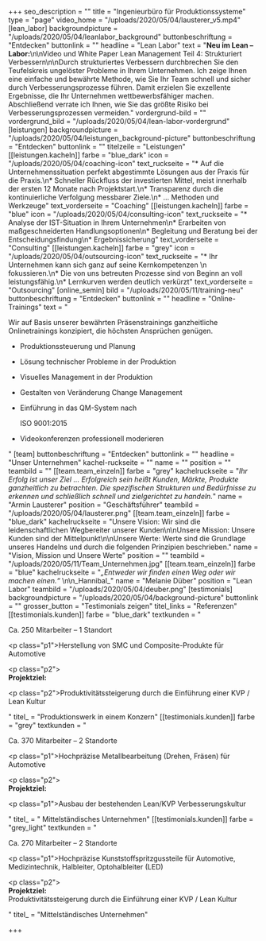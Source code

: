+++
seo_description = ""
title = "Ingenieurbüro für Produktionssysteme"
type = "page"
video_home = "/uploads/2020/05/04/lausterer_v5.mp4"
[lean_labor]
backgroundpicture = "/uploads/2020/05/04/leanlabor_background"
buttonbeschriftung = "Entdecken"
buttonlink = ""
headline = "Lean Labor"
text = "**Neu im Lean – Labor:**\n\nVideo und White Paper Lean Management Teil 4: Strukturiert Verbessern\n\nDurch strukturiertes Verbessern durchbrechen Sie den Teufelskreis ungelöster Probleme in Ihrem Unternehmen. Ich zeige Ihnen eine einfache und bewährte Methode, wie Sie Ihr Team schnell und sicher durch Verbesserungsprozesse führen. Damit erzielen Sie exzellente Ergebnisse, die Ihr Unternehmen wettbewerbsfähiger machen. Abschließend verrate ich Ihnen, wie Sie das größte Risiko bei Verbesserungsprozessen vermeiden."
vordergrund-bild = ""
vordergrund_bild = "/uploads/2020/05/04/lean-labor-vordergrund"
[leistungen]
backgroundpicture = "/uploads/2020/05/04/leistungen_background-picture"
buttonbeschriftung = "Entdecken"
buttonlink = ""
titelzeile = "Leistungen"
[[leistungen.kacheln]]
farbe = "blue_dark"
icon = "/uploads/2020/05/04/coaching-icon"
text_ruckseite = "* Auf die Unternehmenssituation perfekt abgestimmte Lösungen aus der Praxis für die Praxis.\n* Schneller Rückfluss der investierten Mittel, meist innerhalb der ersten 12 Monate nach Projektstart.\n* Transparenz durch die kontinuierliche Verfolgung messbarer Ziele.\n* ... Methoden und Werkzeuge"
text_vorderseite = "Coaching"
[[leistungen.kacheln]]
farbe = "blue"
icon = "/uploads/2020/05/04/consulting-icon"
text_ruckseite = "* Analyse der IST-Situation in Ihrem Unternehmen\n* Erarbeiten von maßgeschneiderten Handlungsoptionen\n* Begleitung und Beratung bei der Entscheidungsfindung\n* Ergebnissicherung"
text_vorderseite = "Consulting"
[[leistungen.kacheln]]
farbe = "grey"
icon = "/uploads/2020/05/04/outsourcing-icon"
text_ruckseite = "* Ihr Unternehmen kann sich ganz auf seine Kernkompetenzen   \n   fokussieren.\n* Die von uns betreuten Prozesse sind von Beginn an voll leistungsfähig.\n* Lernkurven werden deutlich verkürzt"
text_vorderseite = "Outsourcing"
[online_semin]
bild = "/uploads/2020/05/11/training-neu"
buttonbeschriftung = "Entdecken"
buttonlink = ""
headline = "Online-Trainings"
text = "<p>Wir auf Basis unserer bewährten Präsenstrainings ganzheitliche Onlinetrainings konzipiert, die höchsten Ansprüchen genügen.</p><ul><li><p>Produktionssteuerung und Planung</p></li><li><p>Lösung technischer Probleme in der Produktion</p></li><li><p>Visuelles Management in der Produktion</p></li><li><p>Gestalten von Veränderung Change Management</p></li><li><p>Einführung in das QM-System nach</p><p>ISO 9001:2015</p></li><li><p>Videokonferenzen professionell moderieren</p></li></ul>"
[team]
buttonbeschriftung = "Entdecken"
buttonlink = ""
headline = "Unser Unternehmen"
kachel-ruckseite = ""
name = ""
position = ""
teambild = ""
[[team.team_einzeln]]
farbe = "grey"
kachelruckseite = "_Ihr Erfolg ist unser Ziel ... Erfolgreich sein heißt Kunden, Märkte, Produkte ganzheitlich zu betrachten. Die spezifischen Strukturen und Bedürfnisse zu erkennen und schließlich schnell und zielgerichtet zu handeln._"
name = "Armin  Lausterer"
position = "Geschäftsführer"
teambild = "/uploads/2020/05/04/lausterer.png"
[[team.team_einzeln]]
farbe = "blue_dark"
kachelruckseite = "Unsere Vision: Wir sind die leidenschaftlichen Wegbereiter unserer Kunden\n\nUnsere Mission: Unsere Kunden sind der Mittelpunkt\n\nUnsere Werte: Werte sind die Grundlage unseres Handelns und durch die folgenden Prinzipien beschrieben."
name = "Vision, Mission und Unsere Werte"
position = ""
teambild = "/uploads/2020/05/11/Team_Unternehmen.jpg"
[[team.team_einzeln]]
farbe = "blue"
kachelruckseite = "_„Entweder wir finden einen Weg oder wir machen einen.“_ \n\n_Hannibal_"
name = "Melanie Düber"
position = "Lean Labor"
teambild = "/uploads/2020/05/04/deuber.png"
[testimonials]
backgroundpicture = "/uploads/2020/05/04/background-picture"
buttonlink = ""
grosser_button = "Testimonials zeigen"
titel_links = "Referenzen"
[[testimonials.kunden]]
farbe = "blue_dark"
textkunden = "<p>Ca. 250 Mitarbeiter – 1 Standort</p><p class=\"p1\">Herstellung von SMC und Composite-Produkte für Automotive</p><p class=\"p2\"><br><strong>Projektziel:</strong></p><p class=\"p2\">Produktivitätssteigerung durch die Einführung einer KVP / Lean Kultur</p>"
titel_ = "Produktionswerk  in einem Konzern"
[[testimonials.kunden]]
farbe = "grey"
textkunden = "<p>Ca. 370 Mitarbeiter – 2 Standorte</p><p class=\"p1\">Hochpräzise Metallbearbeitung (Drehen, Fräsen) für Automotive</p><p class=\"p2\"><br> <strong>Projektziel:</strong></p><p class=\"p1\">Ausbau der bestehenden Lean/KVP Verbesserungskultur</p>"
titel_ = " Mittelständisches  Unternehmen"
[[testimonials.kunden]]
farbe = "grey_light"
textkunden = "<p>Ca. 270 Mitarbeiter – 2 Standorte</p><p class=\"p1\">Hochpräzise Kunststoffspritzgussteile für Automotive, Medizintechnik, Halbleiter, Optohalbleiter (LED)</p><p class=\"p2\"><br><strong>Projektziel:<br></strong>Produktivitätssteigerung durch die Einführung einer KVP / Lean Kultur</p>"
titel_ = "Mittelständisches Unternehmen"

+++
